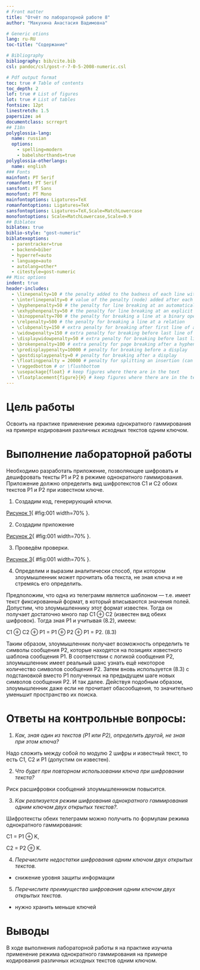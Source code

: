 ```yaml
---
# Front matter
title: "Отчёт по лабораторной работе 8"
author: "Макухина Анастасия Вадимовна"

# Generic otions
lang: ru-RU
toc-title: "Содержание"

# Bibliography
bibliography: bib/cite.bib
csl: pandoc/csl/gost-r-7-0-5-2008-numeric.csl

# Pdf output format
toc: true # Table of contents
toc_depth: 2
lof: true # List of figures
lot: true # List of tables
fontsize: 12pt
linestretch: 1.5
papersize: a4
documentclass: scrreprt
## I18n
polyglossia-lang:
  name: russian
  options:
	- spelling=modern
	- babelshorthands=true
polyglossia-otherlangs:
  name: english
### Fonts
mainfont: PT Serif
romanfont: PT Serif
sansfont: PT Sans
monofont: PT Mono
mainfontoptions: Ligatures=TeX
romanfontoptions: Ligatures=TeX
sansfontoptions: Ligatures=TeX,Scale=MatchLowercase
monofontoptions: Scale=MatchLowercase,Scale=0.9
## Biblatex
biblatex: true
biblio-style: "gost-numeric"
biblatexoptions:
  - parentracker=true
  - backend=biber
  - hyperref=auto
  - language=auto
  - autolang=other*
  - citestyle=gost-numeric
## Misc options
indent: true
header-includes:
  - \linepenalty=10 # the penalty added to the badness of each line within a paragraph (no associated penalty node) Increasing the value makes tex try to have fewer lines in the paragraph.
  - \interlinepenalty=0 # value of the penalty (node) added after each line of a paragraph.
  - \hyphenpenalty=50 # the penalty for line breaking at an automatically inserted hyphen
  - \exhyphenpenalty=50 # the penalty for line breaking at an explicit hyphen
  - \binoppenalty=700 # the penalty for breaking a line at a binary operator
  - \relpenalty=500 # the penalty for breaking a line at a relation
  - \clubpenalty=150 # extra penalty for breaking after first line of a paragraph
  - \widowpenalty=150 # extra penalty for breaking before last line of a paragraph
  - \displaywidowpenalty=50 # extra penalty for breaking before last line before a display math
  - \brokenpenalty=100 # extra penalty for page breaking after a hyphenated line
  - \predisplaypenalty=10000 # penalty for breaking before a display
  - \postdisplaypenalty=0 # penalty for breaking after a display
  - \floatingpenalty = 20000 # penalty for splitting an insertion (can only be split footnote in standard LaTeX)
  - \raggedbottom # or \flushbottom
  - \usepackage{float} # keep figures where there are in the text
  - \floatplacement{figure}{H} # keep figures where there are in the text
---
```


# Цель работы

Освоить на практике применение режима однократного гаммирования на примере кодирования различных исходных текстов одним ключом.


# Выполнение лабораторной работы

Необходимо разработать приложение, позволяющее шифровать и дешифровать тексты P1 и P2 в режиме однократного гаммирования. Приложение должно определить вид шифротекстов C1 и C2 обоих текстов P1 и P2 при известном ключе.

1. Создадим код, генерирующий ключи.

[Рисунок 1](Images/1.png){ #fig:001 width=70% }.

2. Создадим приложение

[Рисунок 2](Images/2.png){ #fig:001 width=70% }.
 
3. Проведём проверки.

[Рисунок 3](Images/3.png){ #fig:001 width=70% }.

4. Определим и выразим аналитически способ, при котором злоумышленник может прочитать оба текста, не зная ключа и не стремясь его определить.

Предположим, что одна из телеграмм является шаблоном — т.е. имеет текст фиксированный формат, в который вписываются значения полей.
Допустим, что злоумышленнику этот формат известен. Тогда он получает достаточно много пар C1 ⊕ C2 (известен вид обеих шифровок). Тогда зная P1 и учитывая (8.2), имеем:

C1 ⊕ C2 ⊕ P1 = P1 ⊕ P2 ⊕ P1 = P2. (8.3)

Таким образом, злоумышленник получает возможность определить те символы сообщения P2, которые находятся на позициях известного шаблона сообщения P1. В соответствии с логикой сообщения P2, злоумышленник имеет реальный шанс узнать ещё некоторое количество символов сообщения P2. Затем вновь используется (8.3) с подстановкой вместо P1 полученных на предыдущем шаге новых символов сообщения P2. И так далее. Действуя подобным образом, злоумышленник даже если не прочитает обасообщения, то значительно уменьшит пространство их поиска.


# Ответы на контрольные вопросы:

1. *Как, зная один из текстов (P1 или P2), определить другой, не зная при этом ключа?*


Надо сложить между собой по модулю 2 шифры и известный текст, то есть С1, С2 и P1 (допустим он известен). 

2.	*Что будет при повторном использовании ключа при шифровании текста?*

Риск расшифровки сообщений злоумышленником повысится.

3.	*Как реализуется режим шифрования однократного гаммирования одним ключом двух открытых текстов?.*

Шифротексты обеих телеграмм можно получить по формулам режима однократного гаммирования:

C1 = P1 ⊕ K,

C2 = P2 ⊕ K.

4.	*Перечислите недостатки шифрования одним ключом двух открытых текстов.*

- снижение уровня защиты информации

5.	*Перечислите преимущества шифрования одним ключом двух открытых текстов.*

- нужно хранить меньше ключей


# Выводы

В ходе выполнения лабораторной работы я на практике изучила применение режима однократного гаммирования на примере кодирования различных исходных текстов одним ключом.